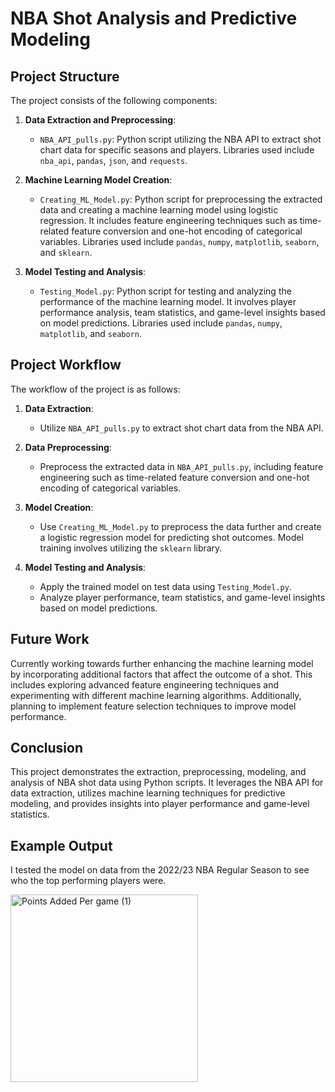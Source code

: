 # NBA Shot Analysis and Predictive Modeling

## Project Structure
The project consists of the following components:

1. **Data Extraction and Preprocessing**:
   - `NBA_API_pulls.py`: Python script utilizing the NBA API to extract shot chart data for specific seasons and players. Libraries used include `nba_api`, `pandas`, `json`, and `requests`.

2. **Machine Learning Model Creation**:
   - `Creating_ML_Model.py`: Python script for preprocessing the extracted data and creating a machine learning model using logistic regression. It includes feature engineering techniques such as time-related feature conversion and one-hot encoding of categorical variables. Libraries used include `pandas`, `numpy`, `matplotlib`, `seaborn`, and `sklearn`.

3. **Model Testing and Analysis**:
   - `Testing_Model.py`: Python script for testing and analyzing the performance of the machine learning model. It involves player performance analysis, team statistics, and game-level insights based on model predictions. Libraries used include `pandas`, `numpy`, `matplotlib`, and `seaborn`.

## Project Workflow
The workflow of the project is as follows:

1. **Data Extraction**: 
   - Utilize `NBA_API_pulls.py` to extract shot chart data from the NBA API.

2. **Data Preprocessing**:
   - Preprocess the extracted data in `NBA_API_pulls.py`, including feature engineering such as time-related feature conversion and one-hot encoding of categorical variables.

3. **Model Creation**:
   - Use `Creating_ML_Model.py` to preprocess the data further and create a logistic regression model for predicting shot outcomes. Model training involves utilizing the `sklearn` library.

4. **Model Testing and Analysis**:
   - Apply the trained model on test data using `Testing_Model.py`.
   - Analyze player performance, team statistics, and game-level insights based on model predictions.

## Future Work
Currently working towards further enhancing the machine learning model by incorporating additional factors that affect the outcome of a shot. This includes exploring advanced feature engineering techniques and experimenting with different machine learning algorithms. Additionally, planning to implement feature selection techniques to improve model performance.

## Conclusion
This project demonstrates the extraction, preprocessing, modeling, and analysis of NBA shot data using Python scripts. It leverages the NBA API for data extraction, utilizes machine learning techniques for predictive modeling, and provides insights into player performance and game-level statistics.

## Example Output
I tested the model on data from the 2022/23 NBA Regular Season to see who the top performing players were.

<img src="https://github.com/AtharvaBeesen/BasketBallExpectedPoints/assets/86427671/da29bea8-b36a-4932-89b3-c604f94c7a59" alt="Points Added Per game (1)" width="300">
